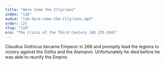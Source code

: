 ```yaml
---
title: "Here Come the Illyrians"
index: "116"
audio: "116-here-come-the-illyrians.mp3"
order: 125
slug: "116"
era: "The Crisis of the Third Century [AD 235-284]"
---
```


Claudius Gothicus became Emperor in 268 and promptly lead the legions to victory against the Goths and the Alamanni. Unfortunately he died before he was able to reunify the Empire.


